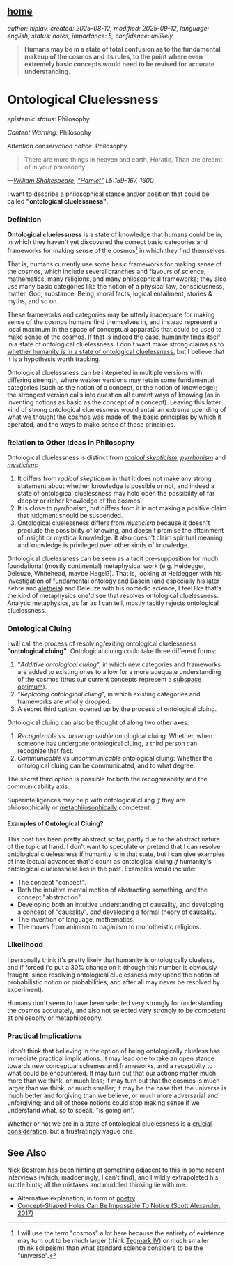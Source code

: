 [home](./index.md)
-------------------

*author: niplav, created: 2025-08-12, modified: 2025-09-12, language: english, status: notes, importance: 5, confidence: unlikely*

> __Humans may be in a state of total confusion as to the fundamental
makeup of the cosmos and its rules, to the point where even extremely
basic concepts would need to be revised for accurate understanding.__

Ontological Cluelessness
=========================

<!--This post alternates between using "ontological cluelessness" to
mean a certain sort of state of ignorance ("Ontological cluenessness is
a state of knowledge that humans could be in, in which they haven't yet
discovered ..."), and using it to denote the belief that we are in that
state of ignorance. ("Ontological cluelessness is distinct from radical
skepticism, pyrrhonism, and mysticism".) I think it would be better not
to do that.-->

*epistemic status*: Philosophy

*Content Warning*: Philosophy

*Attention conservation notice*: Philosophy

> There are more things in heaven and earth, Horatio, Than are dreamt
of in your philosophy

*—[William Shakespeare](https://en.wikipedia.org/wiki/William_Shakespeare), [“Hamlet”](https://en.wikipedia.org/wiki/Hamlet) I.5:159–167, 1600*

I want to describe a philosophical stance and/or position that could
be called __"ontological cluelessness"__.<!--TODO: or __"metaphysical
cluelessness"__?-->

### Definition

__Ontological cluelessness__ is a state of knowledge that humans could
be in, in which they haven't yet discovered the correct basic categories
and frameworks for making sense of the cosmos[^terminology] in which
they find themselves.

[^terminology]: I will use the term "cosmos" a lot here because the entirety of existence may turn out to be much larger (think [Tegmark IV](https://en.wikipedia.org/wiki/Mathematical_universe_hypothesis)) or much smaller (think solipsism) than what standard science considers to be the "universe".

That is, humans currently use some basic frameworks for making sense
of the cosmos, which include several branches and flavours of science,
mathematics, many religions, and many philosophical frameworks; they
also use many basic categories like the notion of a physical law,
consciousness, matter, God, substance, Being, moral facts, logical
entailment, stories & myths, and so on.

These frameworks and categories may be utterly inadequate for making
sense of the cosmos humans find themselves in, and instead represent
a local maximum in the space of conceptual apparatūs that could be
used to make sense of the cosmos. If that is indeed the case, humanity
finds itself in a state of ontological cluelessness. I don't want make
strong claims as to [whether humanity *is* in a state of ontological
cluelessness](#Likelihood), but I believe that it is a hypothesis worth
tracking.

Ontological cluelessness can be intepreted in multiple versions with
differing strength, where weaker versions may retain some fundamental
categories (such as the notion of a concept, or the notion of knowledge);
the strongest version calls into question all current ways of knowing (as
in inventing notions as basic as the concept of a concept). Leaving this
latter kind of strong ontological cluelessness would entail an extreme
upending of what we thought the cosmos was made of, the basic principles
by which it operated, and the ways to make sense of those principles.

### Relation to Other Ideas in Philosophy

Ontological cluelessness is distinct from [*radical
skepticism*](https://en.wikipedia.org/wiki/Radical_skepticism),
[*pyrrhonism*](https://en.wikipedia.org/wiki/Pyrrhonism) and
[*mysticism*](https://en.wikipedia.org/wiki/Mysticism):

1. It differs from *radical skepticism* in that it does not make any strong statement about whether knowledge is possible or not, and indeed a state of ontological cluelessness may hold open the possibility of far deeper or richer knowledge of the cosmos.
2. It is close to *pyrrhonism*, but differs from it in not making a positive claim that judgment should be suspended.
3. Ontological cluelessness differs from *mysticism* because it doesn't preclude the possibility of knowing, and doesn't promise the attainment of insight or mystical knowledge. It also doesn't claim spiritual meaning and knowledge is privileged over other kinds of knowledge.

Ontological cluelessness can be seen as a tacit pre-supposition
for much foundational (mostly continental) metaphysical work
(e.g. Heidegger, Deleuze, Whitehead, maybe Hegel?). That is,
looking at Heidegger with his investigation of [fundamental
ontology](https://en.wikipedia.org/wiki/Fundamental_ontology)
and Dasein (and especially his later Kehre and
[aletheia](https://en.wikipedia.org/wiki/Aletheia)) and Deleuze with
his nomadic science, I feel like that's the kind of metaphysics one'd
see that resolves ontological cluelessness. Analytic metaphysics, as
far as I can tell, mostly tacitly rejects ontological cluelessness.

### Ontological Cluing

I will call the process of resolving/exiting ontological cluelessness
__"ontological cluing"__. Ontological cluing could take three different
forms:

1. "*Additive ontological cluing*", in which new categories and frameworks are added to existing ones to allow for a more adequate understanding of the cosmos (thus our current concepts represent a [subspace optimum](https://www.lesswrong.com/posts/yuP4D4Pz79uyPS9KW)).
2. "*Replacing ontological cluing*", in which existing categories and frameworks are wholly dropped.
3. A secret third option, opened up by the process of ontological cluing.

Ontological cluing can also be thought of along two other axes:

1. *Recognizable* vs. *unrecognizable* ontological cluing: Whether, when someone has undergone ontological cluing, a third person can recognize that fact.
2. *Communicable* vs *uncommunicable* ontological cluing: Whether the ontological cluing can be communicated, and to what degree.

The secret third option is possible for both the recognizability and
the communicability axis.

Superintelligences may help with
ontological cluing *if* they are philosophically or
[metaphilosophically](https://www.lesswrong.com/posts/fJqP9WcnHXBRBeiBg/meta-questions-about-metaphilosophy)
competent.

#### Examples of Ontological Cluing?

This post has been pretty abstract so far, partly due to the abstract
nature of the topic at hand. I don't want to speculate or pretend that
I can resolve ontological cluelessness if humanity is in that state, but
I can give examples of intellectual advances that'd count as ontological
cluing *if* humanity's ontological cluelessness lies in the past. Examples
would include:

* The concept "concept".
* Both the intuitive mental motion of abstracting something, *and* the concept "abstraction".
* Developing both an intuitive understanding of causality, and developing a concept of "causality", *and* developing a [formal theory of causality](https://en.wikipedia.org/wiki/Causal_model).
* The invention of language, mathematics.
* The moves from animism to paganism to monotheistic religions.

<!--Ideas: Things that are less not ontological cluing than others:
Bostrom on the cosmic host, acausalism, the scientific revolution

Anti-Inductive civilization could be ontologically clueless in that way,
though it's not *quite* the correct type signature-->

### Likelihood

I personally think it's pretty likely that humanity is ontologically
clueless, and if forced I'd put a 30% chance on it (though this number
is obviously fraught, since resolving ontological cluelessness may upend
the notion of probabilistic notion or probabilities, and after all may
never be resolved by experiment).

Humans don't seem to have been selected very strongly for understanding
the cosmos accurately, and also not selected very strongly to be competent
at philosophy or metaphilosophy.

### Practical Implications

I don't think that believing in the option of being ontologically clueless
has immediate practical implications. It may lead one to take an open
stance towards new conceptual schemes and frameworks, and a receptivity
to what could be encountered. It may turn out that our actions matter
much more than we think, or much less; it may turn out that the cosmos
is much larger than we think, or much smaller; it may be the case that
the universe is much better and forgiving than we believe, or much more
adversarial and unforgiving; and all of those notions could stop making
sense if we understand what, so to speak, "is going on".

Whether or not we are in a state of ontological cluelessness is a [crucial
consideration](https://forum.effectivealtruism.org/topics/crucial-consideration),
but a frustratingly vague one.

<!--https://openrouter.ai/chat?room=orc-1753280867-yMbMjAjTGt2PRGrqrk3z-->

See Also
---------

Nick Bostrom has been hinting at something adjacent to this in some recent
interviews (which, maddeningly, I can't find), and I wildly extrapolated
his subtle hints; all the mistakes and muddled thinking lie with me.

<!--TODO: viewquakes-->

* Alternative explanation, in form of [poetry](./microfiction.html#The_Open_Sky).
* [Concept-Shaped Holes Can Be Impossible To Notice (Scott Alexander, 2017)](https://slatestarcodex.com/2017/11/07/concept-shaped-holes-can-be-impossible-to-notice/)
